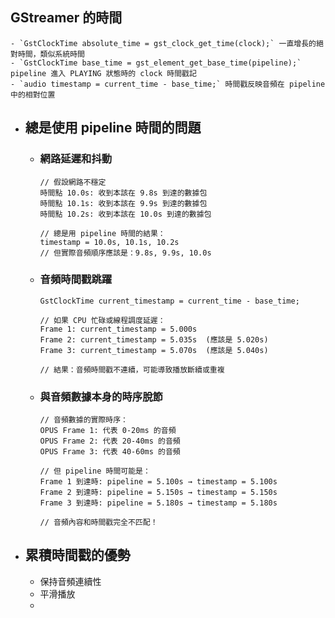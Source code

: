 ## GStreamer 的時間
	- `GstClockTime absolute_time = gst_clock_get_time(clock);` 一直增長的絕對時間，類似系統時間
	- `GstClockTime base_time = gst_element_get_base_time(pipeline);` pipeline 進入 PLAYING 狀態時的 clock 時間戳記
	- `audio timestamp = current_time - base_time;` 時間戳反映音頻在 pipeline 中的相對位置
- ## 總是使用 pipeline 時間的問題
	- ### 網路延遲和抖動
	  ```
	  // 假設網路不穩定
	  時間點 10.0s: 收到本該在 9.8s 到達的數據包
	  時間點 10.1s: 收到本該在 9.9s 到達的數據包  
	  時間點 10.2s: 收到本該在 10.0s 到達的數據包
	  
	  // 總是用 pipeline 時間的結果：
	  timestamp = 10.0s, 10.1s, 10.2s
	  // 但實際音頻順序應該是：9.8s, 9.9s, 10.0s
	  ```
	- ### 音頻時間戳跳躍
	  ```
	  GstClockTime current_timestamp = current_time - base_time;
	  
	  // 如果 CPU 忙碌或線程調度延遲：
	  Frame 1: current_timestamp = 5.000s
	  Frame 2: current_timestamp = 5.035s  (應該是 5.020s)
	  Frame 3: current_timestamp = 5.070s  (應該是 5.040s)
	  
	  // 結果：音頻時間戳不連續，可能導致播放斷續或重複
	  ```
	- ### 與音頻數據本身的時序脫節
	  ```
	  // 音頻數據的實際時序：
	  OPUS Frame 1: 代表 0-20ms 的音頻
	  OPUS Frame 2: 代表 20-40ms 的音頻  
	  OPUS Frame 3: 代表 40-60ms 的音頻
	  
	  // 但 pipeline 時間可能是：
	  Frame 1 到達時: pipeline = 5.100s → timestamp = 5.100s
	  Frame 2 到達時: pipeline = 5.150s → timestamp = 5.150s
	  Frame 3 到達時: pipeline = 5.180s → timestamp = 5.180s
	  
	  // 音頻內容和時間戳完全不匹配！
	  ```
- ## 累積時間戳的優勢
	- 保持音頻連續性
	- 平滑播放
	-